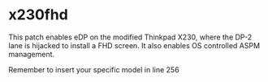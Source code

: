 # x230fhd
This patch enables eDP on the modified Thinkpad X230, where the DP-2 lane is hijacked to install a FHD screen. It also enables OS controlled ASPM management.

Remember to insert your specific model in line 256
